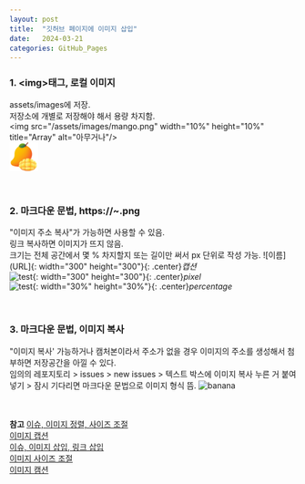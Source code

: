 ```yaml
---
layout: post
title:  "깃허브 페이지에 이미지 삽입"
date:   2024-03-21
categories: GitHub_Pages
---
```


### 1. &lt;img&gt;태그, 로컬 이미지
assets/images에 저장. <br>
저장소에 개별로 저장해야 해서 용량 차지함.<br>
&lt;img src="/assets/images/mango.png" width="10%" height="10%" title="Array" alt="아무거나"/&gt; <br>
<img src="/assets/images/mango.png" width="10%" height="10%" title="Array" alt="아무거나"/> 

<br>

### 2. 마크다운 문법, https://~.png
"이미지 주소 복사"가 가능하면 사용할 수 있음.<br>
링크 복사하면 이미지가 뜨지 않음.<br>
크기는 전체 공간에서 몇 % 차지할지 또는 길이만 써서 px 단위로 작성 가능.
![이름](URL]{: width="300" height="300"}{: .center}*캡션*<br>
![test](https://cdn-icons-png.flaticon.com/128/13879/13879378.png){: width="300" height="300"}{: .center}*pixel* <br>
![test](https://cdn-icons-png.flaticon.com/128/13879/13879378.png){: width="30%" height="30%"}{: .center}*percentage*

<br>

### 3. 마크다운 문법, 이미지 복사
"이미지 복사' 가능하거나 캠처본이라서 주소가 없을 경우 이미지의 주소를 생성해서 첨부하면 저장공간을 아낄 수 있다. <br>
임의의 레포지토리 > issues > new issues > 텍스트 박스에 이미지 복사 누른 거 붙여넣기 > 잠시 기다리면 마크다운 문법으로 이미지 형식 뜸.
![banana](https://github.com/jkhan94/assests_images_issue/assets/163835909/a1be2a90-0723-4b7c-819b-26f5f378be0f)

<br><br>
**참고**
[이슈, 이미지 정렬, 사이즈 조절](https://hyeonjiwon.github.io/blog/markdown_img/) <br>
[이미지 캡션](https://blog.jaeyoon.io/2017/12/jekyll-image.html) <br>
[이슈, 이미지 삽입, 링크 삽입](https://velog.io/@uzchu/Github-%EB%B8%94%EB%A1%9C%EA%B7%B8-image-%EC%82%BD%EC%9E%85%ED%95%98%EA%B8%B0) <br>
[이미지 사이즈 조절](https://blog.yena.io/studynote/2017/11/23/Github-resize-image.html) <br>
[이미지 캠션](https://mohitto55.github.io/gitblog/%EB%A7%88%ED%81%AC%EB%8B%A4%EC%9A%B4-%EC%9D%B4%EB%AF%B8%EC%A7%80-%EC%BA%A1%EC%85%98/)
